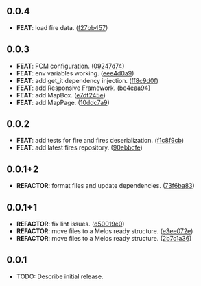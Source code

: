## 0.0.4

 - **FEAT**: load fire data. ([f27bb457](https://github.com/FogosPT/fogospt.git/commit/f27bb457e2e383a5fa75344caf4dc122c7f74786))

## 0.0.3

 - **FEAT**: FCM configuration. ([09247d74](https://github.com/FogosPT/fogospt.git/commit/09247d74826def88c906f670cfb81036a356a3ba))
 - **FEAT**: env variables working. ([eee4d0a9](https://github.com/FogosPT/fogospt.git/commit/eee4d0a95154c68b1be5d7424bea6ed49c77ec7c))
 - **FEAT**: add get_it dependency injection. ([ff8c9d0f](https://github.com/FogosPT/fogospt.git/commit/ff8c9d0f51bcf0db5018824de944b51c935cae57))
 - **FEAT**: add Responsive Framework. ([be4eaa94](https://github.com/FogosPT/fogospt.git/commit/be4eaa94a18f77849f01976599d0168f1b84b459))
 - **FEAT**: add MapBox. ([e7df245e](https://github.com/FogosPT/fogospt.git/commit/e7df245ebcf81c15f92f96304699dacd9e4d4868))
 - **FEAT**: add MapPage. ([10ddc7a9](https://github.com/FogosPT/fogospt.git/commit/10ddc7a95ce8d3096503fee331a4fb9efbb763ac))

## 0.0.2

 - **FEAT**: add tests for fire and fires deserialization. ([f1c8f9cb](https://github.com/FogosPT/fogospt.git/commit/f1c8f9cb9a70db1d0fafa126ba58b7fda7657bd9))
 - **FEAT**: add latest fires repository. ([90ebbcfe](https://github.com/FogosPT/fogospt.git/commit/90ebbcfe65ff31f15ea8f1d8cc95d841ab09e7b9))

## 0.0.1+2

 - **REFACTOR**: format files and update dependencies. ([73f6ba83](https://github.com/FogosPT/fogospt.git/commit/73f6ba83afae33b0e7bb3f642975d359fbe4b07a))

## 0.0.1+1

 - **REFACTOR**: fix lint issues. ([d50019e0](https://github.com/FogosPT/fogospt.git/commit/d50019e0457b6fd454fbd0b3050d0574ef6e0e0e))
 - **REFACTOR**: move files to a Melos ready structure. ([e3ee072e](https://github.com/FogosPT/fogospt.git/commit/e3ee072e5721fb17711f6cd5df7199327c4ced87))
 - **REFACTOR**: move files to a Melos ready structure. ([2b7c1a36](https://github.com/FogosPT/fogospt.git/commit/2b7c1a364224815effe981185a969f2fb74142bb))

## 0.0.1

* TODO: Describe initial release.
